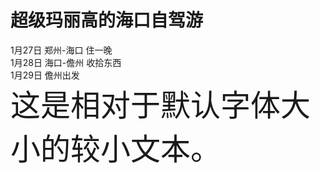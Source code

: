 # 超级玛丽高的海口自驾游
1月27日 郑州-海口 住一晚<br>
1月28日 海口-儋州 收拾东西<br>
1月29日 儋州出发<br>
<font size="12">这是相对于默认字体大小的较小文本。</font>
